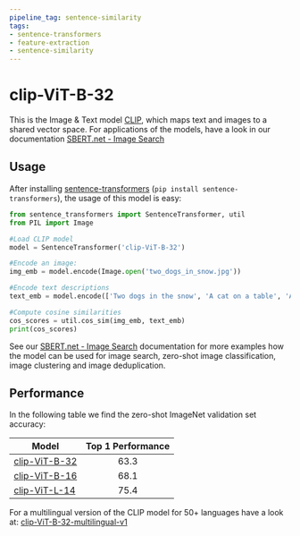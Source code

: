 ```yaml
---
pipeline_tag: sentence-similarity
tags:
- sentence-transformers
- feature-extraction
- sentence-similarity
---
```


# clip-ViT-B-32

This is the Image & Text model [CLIP](https://arxiv.org/abs/2103.00020), which maps text and images to a shared vector space. For applications of the models, have a look in our documentation [SBERT.net - Image Search](https://www.sbert.net/examples/applications/image-search/README.html)

## Usage

After installing [sentence-transformers](https://sbert.net) (`pip install sentence-transformers`), the usage of this model is easy:

  
```python
from sentence_transformers import SentenceTransformer, util
from PIL import Image

#Load CLIP model
model = SentenceTransformer('clip-ViT-B-32')

#Encode an image:
img_emb = model.encode(Image.open('two_dogs_in_snow.jpg'))

#Encode text descriptions
text_emb = model.encode(['Two dogs in the snow', 'A cat on a table', 'A picture of London at night'])

#Compute cosine similarities 
cos_scores = util.cos_sim(img_emb, text_emb)
print(cos_scores)
```

See our [SBERT.net - Image Search](https://www.sbert.net/examples/applications/image-search/README.html) documentation for more examples how the model can be used for image search, zero-shot image classification, image clustering and image deduplication.

## Performance

In the following table we find the zero-shot ImageNet validation set accuracy:

| Model | Top 1 Performance |
| --- | :---: |
| [clip-ViT-B-32](https://huggingface.co/sentence-transformers/clip-ViT-B-32) | 63.3 |
| [clip-ViT-B-16](https://huggingface.co/sentence-transformers/clip-ViT-B-16) | 68.1 |
| [clip-ViT-L-14](https://huggingface.co/sentence-transformers/clip-ViT-L-14) | 75.4 |

For a multilingual version of the CLIP model for 50+ languages have a look at: [clip-ViT-B-32-multilingual-v1](https://huggingface.co/sentence-transformers/clip-ViT-B-32-multilingual-v1)
